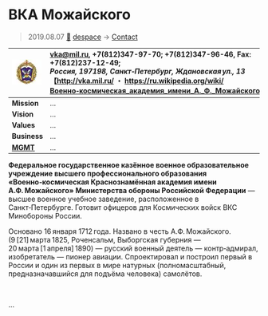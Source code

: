 # ВКА Можайского
> 2019.08.07 [🚀](../../index/index.md) [despace](../index.md) → [Contact](../contact.md)

|[![](../f/contact/v/vka_mojayskogo_logo1_thumb.webp)](../f/contact/v/vka_mojayskogo_logo1.webp)|<vka@mil.ru>, +7(812)347-97-70; +7(812)347-96-46, Fax: +7(812)237-12-49;<br> *Россия, 197198, Санкт‑Петербург, Ждановская ул., 13*<br> 【<http://vka.mil.ru/> ・ <https://ru.wikipedia.org/wiki/Военно‑космическая_академия_имени_А._Ф._Можайского>】|
|:-|:-|
|**Mission**|…|
|**Vision**|…|
|**Values**|…|
|**Business**|…|
|**[MGMT](../mgmt.md)**|…|

**Федеральное государственное казённое военное образовательное учреждение высшего профессионального образования «Военно‑космическая Краснознамённая академия имени А.Ф. Можайского» Министерства обороны Российской Федерации** — высшее военное учебное заведение, расположенное в Санкт‑Петербурге. Готовит офицеров для Космических войск ВКС Минобороны России.

Основано 16 января 1712 года. Названо в честь А.Ф. Можайского. (9 [21] марта 1825, Роченсальм, Выборгская губерния — 20 марта [1 апреля] 1890) — русский военный деятель — контр‑адмирал, изобретатель — пионер авиации. Спроектировал и построил первый в России и один из первых в мире натурных (полномасштабный, предназначавшийся для подъёма человека) самолётов.

<p style="page-break-after:always"> </p>

…

